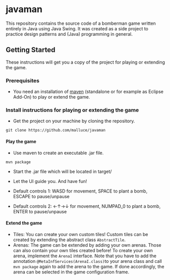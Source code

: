 # javaman

This repository contains the source code of a bomberman game written entirely in Java using Java Swing. It was created as a side project to practice design patterns and (Java) programming in general.

## Getting Started

These instructions will get you a copy of the project for playing or extending the game.

### Prerequisites

* You need an installation of [maven](https://maven.apache.org/) (standalone or for example as Eclipse Add-On) to play or extend the game.

### Install instructions for playing or extending the game

* Get the project on your machine by cloning the repository.

```
git clone https://github.com/malluce/javaman
```

#### Play the game

* Use maven to create an executable .jar file. 

```
mvn package
```

* Start the .jar file which will be located in target/

* Let the UI guide you. And have fun!

* Default controls 1: WASD for movement, SPACE to plant a bomb, ESCAPE to pause/unpause

* Default controls 2: ←↑→↓ for movement, NUMPAD_0 to plant a bomb, ENTER to pause/unpause

#### Extend the game
 * Tiles: You can create your own custom tiles! Custom tiles can be created by extending the abstract class `AbstractTile`.
 * Arenas: The game can be extended by adding your own arenas. Those can also contain your own tiles created before! To create your own arena, implement the `ArenaI` interface. Note that you have to add the annotation `@MetaInfServices(ArenaI.class)`to your arena class and call `mvn package` again to add the arena to the game. If done accordingly, the arena can be selected in the game configuration frame.
